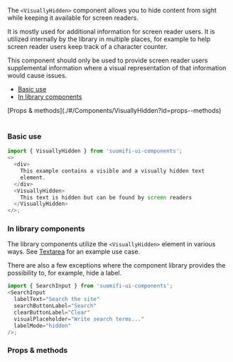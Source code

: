 The `<VisuallyHidden>` component allows you to hide content from sight while keeping it available for screen readers.

It is mostly used for additional information for screen reader users. It is utilized internally by the library in multiple places, for example to help screen reader users keep track of a character counter.

This component should only be used to provide screen reader users supplemental information where a visual representation of that information would cause issues.

- [Basic use](./#/Components/VisuallyHidden?id=basic-use)
- [In library components](./#/Components/VisuallyHidden?id=in-library-components)

<div style="margin-bottom: 40px">
  [Props & methods](./#/Components/VisuallyHidden?id=props--methods)
</div>

### Basic use

```js
import { VisuallyHidden } from 'suomifi-ui-components';
<>
  <div>
    This example contains a visible and a visually hidden text
    element.
  </div>
  <VisuallyHidden>
    This text is hidden but can be found by screen readers
  </VisuallyHidden>
</>;
```

### In library components

The library components utilize the `<VisuallyHidden>` element in various ways. See [Textarea](./#/Components/Textarea?id=textarea-with-character-counter) for an example use case.

There are also a few exceptions where the component library provides the possibility to, for example, hide a label.

```js
import { SearchInput } from 'suomifi-ui-components';
<SearchInput
  labelText="Search the site"
  searchButtonLabel="Search"
  clearButtonLabel="Clear"
  visualPlaceholder="Write search terms..."
  labelMode="hidden"
/>;
```

### Props & methods
